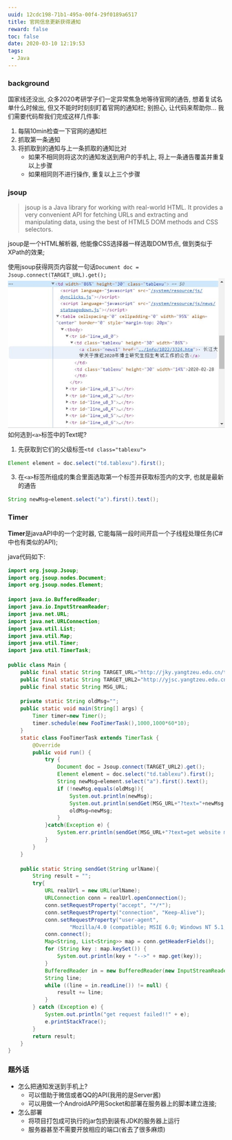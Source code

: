 ```yaml
---
uuid: 12cdc198-71b1-495a-00f4-29f0189a6517
title: 官网信息更新获得通知
reward: false
toc: false
date: 2020-03-10 12:19:53
tags:
 - Java
---
```

### background
国家线还没出, 众多2020考研学子们一定异常焦急地等待官网的通告, 想着复试名单什么时候出, 但又不能时时刻刻盯着官网的通知栏; 别担心, 让代码来帮助你...
我们需要代码帮我们完成这样几件事:

1. 每隔10min检查一下官网的通知栏
2. 抓取第一条通知
3. 将抓取到的通知与上一条抓取的通知比对
    - 如果不相同则将这次的通知发送到用户的手机上, 将上一条通告覆盖并重复以上步骤
    - 如果相同则不进行操作, 重复以上三个步骤

### jsoup
>jsoup is a Java library for working with real-world HTML. It provides a very convenient API for fetching URLs and extracting and manipulating data, using the best of HTML5 DOM methods and CSS selectors.


jsoup是一个HTML解析器, 他能像CSS选择器一样选取DOM节点, 做到类似于XPath的效果;

使用jsoup获得网页内容就一句话`Document doc = Jsoup.connect(TARGET_URL).get();`
![example](/assets/blogimg/example_2020-03-10.jpg)
如何选到`<a>`标签中的Text呢?
1. 先获取到它们的父级标签`<td class="tablexu">`
``` java
Element element = doc.select("td.tablexu").first();
```
3. 在`<a>`标签所组成的集合里面选取第一个标签并获取标签内的文字, 也就是最新的通告
 ``` java
String newMsg=element.select("a").first().text();
```
### Timer
**Timer**是javaAPI中的一个定时器, 它能每隔一段时间开启一个子线程处理任务(C#中也有类似的API);

java代码如下:
``` java
import org.jsoup.Jsoup;
import org.jsoup.nodes.Document;
import org.jsoup.nodes.Element;

import java.io.BufferedReader;
import java.io.InputStreamReader;
import java.net.URL;
import java.net.URLConnection;
import java.util.List;
import java.util.Map;
import java.util.Timer;
import java.util.TimerTask;

public class Main {
    public final static String TARGET_URL="http://jky.yangtzeu.edu.cn/tzgg.htm";
    public final static String TARGET_URL2="http://yjsc.yangtzeu.edu.cn/zsgz/tzgg.htm";
    public final static String MSG_URL;

    private static String oldMsg="";
    public static void main(String[] args) {
        Timer timer=new Timer();
        timer.schedule(new FooTimerTask(),1000,1000*60*10);
    }
    static class FooTimerTask extends TimerTask {
        @Override
        public void run() {
            try {
                Document doc = Jsoup.connect(TARGET_URL2).get();
                Element element = doc.select("td.tablexu").first();
                String newMsg=element.select("a").first().text();
                if (!newMsg.equals(oldMsg)){
                    System.out.println(newMsg);
                    System.out.println(sendGet(MSG_URL+"?text="+newMsg.replace(" ","")+"&desp=[点击这里](http://yjsc.yangtzeu.edu.cn/"+element.select("a").attr("href").replace("..","")+")"));
                    oldMsg=newMsg;
                }
            }catch(Exception e) {
                System.err.println(sendGet(MSG_URL+"?text=get website message failed!!!&desep="+e.getMessage()));
            }
        }
    }

    public static String sendGet(String urlName){
        String result = "";
        try{
            URL realUrl = new URL(urlName);
            URLConnection conn = realUrl.openConnection();
            conn.setRequestProperty("accept", "*/*");
            conn.setRequestProperty("connection", "Keep-Alive");
            conn.setRequestProperty("user-agent",
                    "Mozilla/4.0 (compatible; MSIE 6.0; Windows NT 5.1;SV1)");
            conn.connect();
            Map<String, List<String>> map = conn.getHeaderFields();
            for (String key : map.keySet()) {
                System.out.println(key + "-->" + map.get(key));
            }
            BufferedReader in = new BufferedReader(new InputStreamReader(conn.getInputStream()));
            String line;
            while ((line = in.readLine()) != null) {
                result += line;
            }
        } catch (Exception e) {
            System.out.println("get request failed!!" + e);
            e.printStackTrace();
        }
        return result;
    }
}

```

### 题外话
 - 怎么把通知发送到手机上?
    - 可以借助于微信或者QQ的API(我用的是Server酱)
    - 可以用做一个AndroidAPP用Socket和部署在服务器上的脚本建立连接;
 - 怎么部署
    - 将项目打包成可执行的jar包扔到装有JDK的服务器上运行
    - 服务器甚至不需要开放相应的端口(省去了很多麻烦)